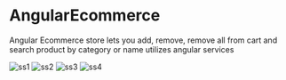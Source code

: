 # AngularEcommerce

Angular Ecommerce store
lets you add, remove, remove all from cart and search product by category or name 
utilizes angular services 

![ss1](https://i.ibb.co/DKfGtXG/Screen-Shot-2022-02-05-at-4-09-09-PM.png)
![ss2](https://i.ibb.co/CJd5GN4/Screen-Shot-2022-02-05-at-4-09-36-PM.png)
![ss3](https://i.ibb.co/y4NqWFY/Screen-Shot-2022-02-05-at-4-09-58-PM.png)
![ss4](https://i.ibb.co/bP5H9B2/Screen-Shot-2022-02-05-at-4-10-07-PM.png)

